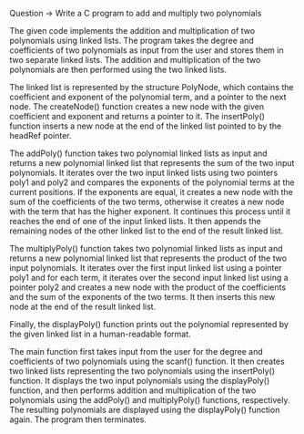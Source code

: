 Question -> Write a C program to add and multiply two
polynomials


The given code implements the addition and multiplication of two polynomials using linked lists. The program takes the degree and coefficients of two polynomials as input from the user and stores them in two separate linked lists. The addition and multiplication of the two polynomials are then performed using the two linked lists.

The linked list is represented by the structure PolyNode, which contains the coefficient and exponent of the polynomial term, and a pointer to the next node. The createNode() function creates a new node with the given coefficient and exponent and returns a pointer to it. The insertPoly() function inserts a new node at the end of the linked list pointed to by the headRef pointer.

The addPoly() function takes two polynomial linked lists as input and returns a new polynomial linked list that represents the sum of the two input polynomials. It iterates over the two input linked lists using two pointers poly1 and poly2 and compares the exponents of the polynomial terms at the current positions. If the exponents are equal, it creates a new node with the sum of the coefficients of the two terms, otherwise it creates a new node with the term that has the higher exponent. It continues this process until it reaches the end of one of the input linked lists. It then appends the remaining nodes of the other linked list to the end of the result linked list.

The multiplyPoly() function takes two polynomial linked lists as input and returns a new polynomial linked list that represents the product of the two input polynomials. It iterates over the first input linked list using a pointer poly1 and for each term, it iterates over the second input linked list using a pointer poly2 and creates a new node with the product of the coefficients and the sum of the exponents of the two terms. It then inserts this new node at the end of the result linked list.

Finally, the displayPoly() function prints out the polynomial represented by the given linked list in a human-readable format.

The main function first takes input from the user for the degree and coefficients of two polynomials using the scanf() function. It then creates two linked lists representing the two polynomials using the insertPoly() function. It displays the two input polynomials using the displayPoly() function, and then performs addition and multiplication of the two polynomials using the addPoly() and multiplyPoly() functions, respectively. The resulting polynomials are displayed using the displayPoly() function again. The program then terminates.